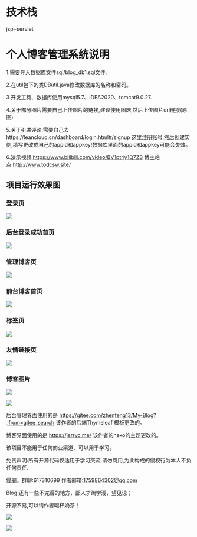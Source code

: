 # 技术栈
jsp+servlet
# 个人博客管理系统说明

1.需要导入数据库文件sql/blog_db1.sql文件。

2.在util包下的类DButil.java修改数据库的名称和密码。

3.开发工具、数据库使用mysql5.7、IDEA2020、tomcat9.0.27.

4.关于部分图片需要自己上传图片的链接,建议使用图床,然后上传图片url链接(原图)

5.关于引进评论,需要自己去https://leancloud.cn/dashboard/login.html#/signup 这里注册账号,然后创建实例,填写更改成自己的appid和appkey!数据库里面的appid和appkey可能会失效。

6.演示视频:https://www.bilibili.com/video/BV1pt4y1Q7ZB 博主站点:http://www.todcsw.site/
## 项目运行效果图

### 登录页

![](https://s1.ax1x.com/2020/06/25/N0cl5R.png)

### 后台登录成功首页

![](https://s1.ax1x.com/2020/06/25/N0ciUs.png)

### 管理博客页

![](https://s1.ax1x.com/2020/06/25/N0cyxf.png)



### 前台博客首页

![](https://s1.ax1x.com/2020/06/25/N0cgsS.png)

### 标签页

![](https://s1.ax1x.com/2020/06/25/N0cXdJ.png)

### 友情链接页

![](https://s1.ax1x.com/2020/06/25/N0cbsU.png)

### 博客图片

![](https://s1.ax1x.com/2020/06/25/N0cfaj.png)

![](https://s1.ax1x.com/2020/06/25/N0chIs.png)



后台管理界面使用的是 https://gitee.com/zhenfeng13/My-Blog?_from=gitee_search 该作者的后端Thymeleaf 模板更改的。

博客界面使用的是 https://jerryc.me/ 该作者的hexo的主题更改的。

该项目不能用于任何商业渠道、可以用于学习。

免责声明:所有开源代码仅适用于学习交流,请勿商用,为此构成的侵权行为本人不负任何责任.

侵删。群聊:617310699  作者邮箱:1759864302@qq.com

Blog 还有一些不完善的地方，鄙人才疏学浅，望见谅；

开源不易,可以请作者喝杯奶茶！

![](http://www.todcsw.site/img/wechat.jpg)

![](http://www.todcsw.site/img/alipay.jpg)



